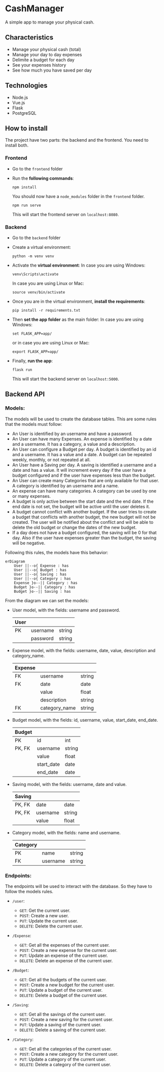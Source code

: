 # CashManager

A simple app to manage your physical cash.

## Characteristics

- Manage your physical cash (total)
- Manage your day to day expenses
- Delimite a budget for each day
- See your expenses history
- See how much you have saved per day

## Technologies

- Node.js
- Vue.js
- Flask
- PostgreSQL

## How to install

The project have two parts: the backend and the frontend. You need to install both.

### Frontend

- Go to the `frontend` folder

- Run the **following commands**:
  
  ```
  npm install
  ```
  
  You should now have a `node_modules` folder in the `frontend` folder.
  
  ```
  npm run serve
  ```
  
  This will start the frontend server on `localhost:8080`.

### Backend

- Go to the `backend` folder

- Create a virtual environment:
  
  ```
  python -m venv venv
  ```

- Activate the **virtual environment**:
  In case you are using Windows:
  
  ```
  venv\Scripts\activate
  ```
  
  In case you are using Linux or Mac:
  
  ```
  source venv/bin/activate
  ```

- Once you are in the virtual environment, **install the requirements**:
  
  ```
  pip install -r requirements.txt
  ```

- Then **set the app folder** as the main folder:
  In case you are using Windows:
  
  ```
  set FLASK_APP=app/
  ```
  
  or in case you are using Linux or Mac:
  
  ```
  export FLASK_APP=app/
  ```

- Finally, **run the app**:
  
  ```
  flask run
  ```
  
  This will start the backend server on `localhost:5000`.

## Backend API

### Models:

The models will be used to create the database tables. This are some rules that the models must follow:

- An User is identified by an username and have a password. 
- An User can have many Expenses. An expense is identified by a date and a username. It has a category, a value and a description.
- An User can configure a Budget per day. A budget is identified by an id and a username. It has a value and a date. A budget can be repeated weekly, monthly, or not repeated at all.
- An User have a Saving per day. A saving is identified a username and a date and has a value. It will increment every day if the user have a budget configured and if the user have expenses less than the budget.
- An User can create many Categories that are only available for that user. A category is identified by an username and a name.
- An expense can have many categories. A category can be used by one or many expenses.
- A budget is only active between the start date and the end date. If the end date is not set, the budget will be active until the user deletes it.
- A budget cannot conflict with another budget. If the user tries to create a budget that conflicts with another budget, the new budget will not be created. The user will be notified about the conflict and will be able to delete the old budget or change the dates of the new budget.
- If a day does not have a budget configured, the saving will be 0 for that day. Also if the user have expenses greater than the budget, the saving will be negative.

Following this rules, the models have this behavior:

```mermaid
erDiagram
    User ||--o{ Expense : has
    User ||--o{ Budget : has
    User ||--o{ Saving : has
    User ||--o{ Category : has
    Expense }o--|| Category : has
    Budget }o--|| Category : has
    Budget }o--|| Saving : has
```

From the diagram we can set the models:

- User model, with the fields: username and password.

  | User |          |        |
  | ---- | -------- | ------ |
  | PK   | username | string |
  |      | password | string |

- Expense model, with the fields: username, date, value, description and category_name.
  
  | Expense |               |        |
  | ------- | ------------- | ------ |
  | FK      | username      | string |
  | FK      | date          | date   |
  |         | value         | float  |
  |         | description   | string |
  | FK      | category_name | string |

- Budget model, with the fields: id, username, value, start_date, end_date.
  
  | Budget |            |        |
  | ------ | ---------- | ------ |
  | PK     | id         | int    |
  | PK, FK | username   | string |
  |        | value      | float  |
  |        | start_date | date   |
  |        | end_date   | date   |

- Saving model, with the fields: username, date and value.
  
  | Saving |          |        |
  | ------ | -------- | ------ |
  | PK, FK | date     | date   |
  | PK, FK | username | string |
  |        | value    | float  |

- Category model, with the fields: name and username.
  
  | Category |          |        |
  | -------- | -------- | ------ |
  | PK       | name     | string |
  | FK       | username | string |

### Endpoints:

The endpoints will be used to interact with the database. So they have to follow the models rules. 

- `/user`:
  
  - `GET`: Get the current user.
  - `POST`: Create a new user.
  - `PUT`: Update the current user.
  - `DELETE`: Delete the current user.

- `/Expense`:
  
  - `GET`: Get all the expenses of the current user.
  - `POST`: Create a new expense for the current user.
  - `PUT`: Update an expense of the current user.
  - `DELETE`: Delete an expense of the current user.

- `/Budget`:
  
  - `GET`: Get all the budgets of the current user.
  - `POST`: Create a new budget for the current user.
  - `PUT`: Update a budget of the current user.
  - `DELETE`: Delete a budget of the current user.

- `/Saving`:
  
  - `GET`: Get all the savings of the current user.
  - `POST`: Create a new saving for the current user.
  - `PUT`: Update a saving of the current user.
  - `DELETE`: Delete a saving of the current user.

- `/Category`:
  
  - `GET`: Get all the categories of the current user.
  - `POST`: Create a new category for the current user.
  - `PUT`: Update a category of the current user.
  - `DELETE`: Delete a category of the current user.
